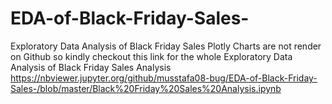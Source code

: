 # EDA-of-Black-Friday-Sales-
Exploratory Data Analysis of Black Friday Sales
Plotly Charts are not render on Github so kindly checkout this link for the whole Exploratory Data Analysis of Black Friday Sales Analysis
https://nbviewer.jupyter.org/github/musstafa08-bug/EDA-of-Black-Friday-Sales-/blob/master/Black%20Friday%20Sales%20Analysis.ipynb
